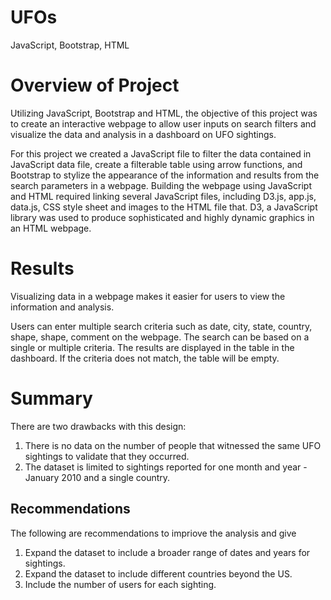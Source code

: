 # UFOs
JavaScript, Bootstrap, HTML

# Overview of Project

Utilizing JavaScript, Bootstrap and HTML, the objective of this project was to create an interactive webpage to allow user inputs on search filters and visualize the data and analysis in a dashboard on UFO sightings.

For this project we created a JavaScript file to filter the data contained in JavaScript data file, create a filterable table using arrow functions, and Bootstrap to stylize the appearance of the information and results from the search parameters in a webpage. Building the webpage using JavaScript and HTML required linking several JavaScript files, including D3.js, app.js, data.js, CSS style sheet and images to the HTML file that. D3, a JavaScript library was used to produce sophisticated and highly dynamic graphics in an HTML webpage.

# Results

Visualizing data in a webpage makes it easier for users to view the information and analysis.

Users can enter multiple search criteria such as date, city, state, country, shape, shape, comment on the webpage. The search can be based on a single or multiple criteria. The results are displayed in the table in the dashboard. If the criteria does not match, the table will be empty.

<insert images here>

# Summary

  There are two drawbacks with this design:
  1) There is no data on the number of people that witnessed the same UFO sightings to validate that they occurred.
  2) The dataset is limited to sightings reported for one month and year - January 2010 and a single country.
  
  ## Recommendations 
  
  The following are recommendations to impriove the analysis and give 
  
  1) Expand the dataset to include a broader range of dates and years for sightings.
  2) Expand the dataset to include different countries beyond the US.
  3) Include the number of users for each sighting.
  
